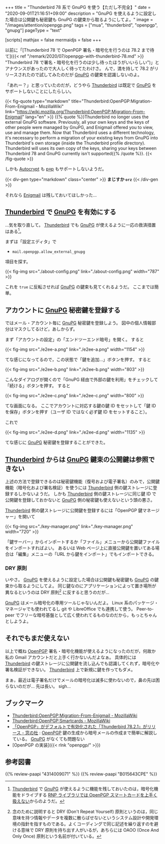+++
title = "Thunderbird 78 系で GnuPG を使う【ただし不完全】"
date =  "2020-09-01T21:16:51+09:00"
description = "GnuPG を使えるように設定した場合は公開鍵も秘密鍵も GnuPG の鍵束から取るようにしてよ。"
image = "/images/attention/openpgp.png"
tags = ["mua", "thunderbird", "openpgp", "gnupg"]
pageType = "text"

[scripts]
  mathjax = false
  mermaidjs = false
+++

以前に「[Thunderbird 78 で OpenPGP 署名・暗号化を行うのは 78.2 まで待て]({{< ref "/remark/2020/07/openpgp-with-thunderbird-78.md" >}} "Thunderbird 78 で署名・暗号化を行うのは少し待ったほうがいいらしい")」とアナウンスがあったので大人しく待ってたわけさ。
んで，満を持して 78.2 がリリースされたので試してみたのだが [GnuPG] の鍵束を認識しないのよ。

「あれー？」と思っていたのだが，どうやら [Thunderbird] は既定で [GnuPG] をサポートしないことにしたらしい。

{{< fig-quote type="markdown" title="Thunderbird:OpenPGP:Migration-From-Enigmail - MozillaWiki" link="https://wiki.mozilla.org/Thunderbird:OpenPGP:Migration-From-Enigmail" lang="en" >}}
{{% quote %}}Thunderbird no longer uses the external GnuPG software. Previously, all your own keys and the keys of other people were managed by GnuPG, and Enigmail offered you to view, use and manage them. Now that Thunderbird uses a different technology, it's necessary to perform a migration of your existing keys from GnuPG into Thunderbird's own storage (inside the Thunderbird profile directory). Thunderbird will uses its own copy of the keys, sharing your keys between Thunderbird 78 and GnuPG currently isn't supported{{% /quote %}}.
{{< /fig-quote >}}

しかも [Autocrypt] も [p≡p] もサポートしないようだ。

{{< div-gen type="markdown" class="center" >}}
**まじすか `orz`**
{{< /div-gen >}}

それなら [Enigmail] は残しておいてほしかった...

## [Thunderbird] で [GnuPG] を有効にする

...気を取り直して。
[Thunderbird] でも [GnuPG] が使えるように一応の救済措置はある[^gpg1]。

まずは「設定エディタ」で

[^gpg1]: [Thunderbird] で [GnuPG] が使えるように機能を残しておいたのは，暗号化機能をドライブする [RNP ライブラリでは OpenPGP スマートカードを上手く扱えない](https://wiki.mozilla.org/Thunderbird:OpenPGP:Smartcards "Thunderbird:OpenPGP:Smartcards - MozillaWiki")からのようだ。

-  `mail.openpgp.allow_external_gnupg`

項目を探す。

{{< fig-img src="./about-config.png" link="./about-config.png" width="787" >}}

これを `true` に反転させれば [GnuPG] の鍵束も見てくれるようだ。
ここまでは簡単。

## アカウントに [GnuPG] 秘密鍵を登録する

ではメール・アカウント毎に [GnuPG] 秘密鍵を登録しよう。
図中の個人情報部分はマスクしてるけど，あしからず。

まず「アカウントの設定」の「エンドツーエンド暗号」を開く。
すると

{{< fig-img src="./e2ee-a.png" link="./e2ee-a.png" width="1154" >}}

てな感じになってるので，この状態で「鍵を追加...」ボタンを押す。
すると

{{< fig-img src="./e2ee-b.png" link="./e2ee-b.png" width="803" >}}

こんなダイアログが開くので「GnuPG 経由で外部の鍵を利用」をチェックして「続ける」ボタンを押す。
すると

{{< fig-img src="./e2ee-c.png" link="./e2ee-c.png" width="800" >}}

てな画面になる。
ここでアカウントに対応する鍵の鍵 ID をセットして「鍵 ID を保存」ボタンを押す（ユーザ ID ではなく必ず鍵 ID をセットすること）。

これで

{{< fig-img src="./e2ee-d.png" link="./e2ee-d.png" width="1135" >}}

てな感じに [GnuPG] 秘密鍵を登録することができた。

## [Thunderbird] からは [GnuPG] 鍵束の公開鍵は参照できない

上述の方法で登録できるのは秘密鍵機能（復号および電子署名）のみで，公開鍵機能（暗号化および署名検証）を使うには [Thunderbird] 側の鍵ストレージに登録するしかないようだ。
しかも [Thunderbird] 側の鍵ストレージに同じ鍵 ID で公開鍵を登録しておかないと [GnuPG] 側の秘密鍵も使えないという頭の悪さ。

[Thunderbird] 側の鍵ストレージに公開鍵を登録するには「OpenPGP 鍵マネージャー」を開いて

{{< fig-img src="./key-manager.png" link="./key-manager.png" width="720" >}}

「鍵サーバー」からインポートするか「ファイル」メニューから公開鍵ファイルをインポートすればよい。
あるいは Web ページ上に直接公開鍵を置いてある場合は「編集」メニューの「URL から鍵をインポート」でもインポートできる。

### DRY 原則

いやさ。
[GnuPG] を使えるように設定した場合は公開鍵も秘密鍵も [GnuPG] の鍵束から取るようにしてよ。
同じ鍵なのにアプリケーションによって置き場所が異なるというのは DRY 原則[^dry1] に反すると思うのだが...

[^dry1]: 念のために説明すると DRY (Don't Repeat Yourself) 原則というのは，同じ意味を持つ情報やデータを複数に散らばせないというシステム設計や開発環境の指針を指すものである。よくコーディングで同じ記述を繰り返すのを避ける意味で DRY 原則を持ち出す人がいるが，あちらには OAOO (Once And Only Once) 原則という名前が付いている。

[GnuPG] はメール暗号化の専用ツールじゃないんだよ。
Linux 系のパッケージ・マネージャでも使われてるし git や LibreOffice でも連携して使う。
Peer-to-peer でフリーな暗号基盤として広く使われてるものなのだから，もっとちゃんとしようよ。

## それでもまだ使えない

以上で概ね [OpenPGP] 署名・暗号化機能が使えるようになったのだが，何故か私の Gmail アカウントだと上手く行かないんだよなぁ。
具体的には [Thunderbird] の鍵ストレージに公開鍵を流し込んでも認識してくれず，暗号化や署名検証ができない。
[Thunderbird] 上で新規に鍵を作ってもダメ。

まぁ，最近は電子署名だけでメールの暗号化は滅多に使わないので，鼻の先は困らないのだが... 先は長い。
sigh...

## ブックマーク

- [Thunderbird:OpenPGP:Migration-From-Enigmail - MozillaWiki](https://wiki.mozilla.org/Thunderbird:OpenPGP:Migration-From-Enigmail)
- [Thunderbird:OpenPGP:Smartcards - MozillaWiki](https://wiki.mozilla.org/Thunderbird:OpenPGP:Smartcards)
- [「OpenPGP」がデフォルトで有効化された「Thunderbird 78.2.1」がリリース - 窓の杜](https://forest.watch.impress.co.jp/docs/news/1273939.html) : [OpenPGP] 鍵の生成から暗号メールの作成まで簡単に解説している。 [GnuPG] がなくても問題ない
- [OpenPGP の実装]({{< rlnk "openpgp/" >}})

[Thunderbird]: https://www.thunderbird.net/ "Thunderbird — Software made to make email easier. — Mozilla"
[OpenPGP]: http://openpgp.org/
[GnuPG]: https://gnupg.org/ "The GNU Privacy Guard"
[Enigmail]: https://www.enigmail.net/
[Autocrypt]: https://autocrypt.org/ "Autocrypt 1.1.0 documentation"
[p≡p]: https://www.pep.security/ "p≡p Security"

## 参考図書

{{% review-paapi "4314009071" %}} <!-- 暗号化 プライバシーを救った反乱者たち -->
{{% review-paapi "B015643CPE" %}} <!-- 暗号技術入門 第3版 -->
